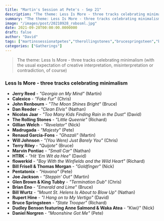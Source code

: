 ```yaml
---
title: "Martin's Session at Pete's - Sep 21"
description: "The theme: Less Is More - three tracks celebrating minimalism (with the usual expectation of creative interpretation, misinterpretation or contradiction, of course)"
summary: "The theme: Less Is More - three tracks celebrating minimalism (with the usual expectation of creative interpretation, misinterpretation or contradiction, of course)"
image: "/images/post/20210928_robosml.jpg"
date: 2021-09-28T00:00:00.0000000
draft: false
author: "David"
tags: ["martinssessionatpetes","therollingstones","brucespringsteen","brianeno","joejackson","gillianwelch","calexico","billfrisell","johnrenbourn","htrk","dudleybenson","flowerkid","billwurtz","pentatonix","ruperthine","nicolasjaar","willjohnson","renaudgarcia‐fons","wakaatea","jerryreed","danreeder","madrugada","terryriley","annesalmond","thomasmorgan","marvinpontiac","danielnorgren","glenbrownandkingtubby"]
categories: ["Gatherings"]
---
```

> The theme: Less Is More - three tracks celebrating minimalism (with the usual expectation of creative interpretation, misinterpretation or contradiction, of course)
### Less Is More - three tracks celebrating minimalism 
- **Jerry Reed** - _"Georgia on My Mind"_ (Martin)
- **Calexico** - _"Fake Fur"_ (Chris)
- **John Renbourn** - _"The Moon Shines Bright"_ (Bruce)
- **Dan Reeder** - _"Clean Elvis"_ (Nathan)
- **Nicolas Jaar** - _"Too Many Kids Finding Rain in the Dust"_ (David)
- **The Rolling Stones** - _"Little Queenie"_ (Richard)
- **Gillian Welch** - _"Revelator"_ (Nick)
- **Madrugada** - _"Majesty"_ (Pete)
- **Renaud Garcia‐Fons** - _"Ghazali"_ (Martin)
- **Will Johnson** - _"(You Were) Just Barely You"_ (Chris)
- **Terry Riley** - _"Quijote"_ (Bruce)
- **Marvin Pontiac** - _"Small Car"_ (Nathan)
- **HTRK** - _"Hit 'Em Wit da Hee"_ (David)
- **flowerkid** - _"Boy With the Winfields and the Wild Heart"_ (Richard)
- **Bill Frisell & Thomas Morgan** - _"Goldfinger"_ (Nick)
- **Pentatonix** - _"Havana"_ (Pete)
- **Joe Jackson** - _"Steppin' Out"_ (Martin)
- **Glen Brown & King Tubby** - _"Termination Dub"_ (Chris)
- **Brian Eno** - _"Emerald and Lime"_ (Bruce)
- **Bill Wurtz** - _"Mount St. Helens Is About to Blow Up"_ (Nathan)
- **Rupert Hine** - _"I Hang on to My Vertigo"_ (David)
- **Bruce Springsteen** - _"State Trooper"_ (Richard)
- **Dudley Benson featuring Anne Salmond & Waka Atea** - _"Kiwi)"_ (Nick)
- **Daniel Norgren** - _"Moonshine Got Me"_ (Pete)
